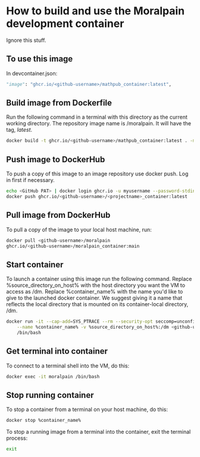# How to build and use the Moralpain development container
Ignore this stuff.

## To use this image

In devcontainer.json: 
```python    
"image": "ghcr.io/<github-username>/mathpub_container:latest",
```

## Build image from Dockerfile

Run the following command in a terminal with this
directory as the current working directory. The
repository image name is <github-username>/moralpain.
It will have the tag, *latest*.

``` sh
docker build -t ghcr.io/<github-username>/mathpub_container:latest . -m 8g
```

## Push image to DockerHub

To push a copy of this image to an image repository
use docker push. Log in first if necessary.

``` sh
echo <GitHub PAT> | docker login ghcr.io -u myusername --password-stdin
docker push ghcr.io/<github-username>/<projectname>_container:latest
```

## Pull image from DockerHub

To pull a copy of the image to your local host machine, run:

```sh
docker pull <github-username>/moralpain
ghcr.io/<github-username>/moralpain_container:main
```

## Start container

To launch a container using this image run the following command.
Replace %source_directory_on_host% with the host directory you want
the VM to access as /dm. Replace %container_name% with the name you'd
like to give to the launched docker container. We suggest giving it
a name that reflects the local directory that is mounted on its
container-local directory, /dm.

``` sh
docker run -it --cap-add=SYS_PTRACE --rm --security-opt seccomp=unconfined \
    --name %container_name% -v %source_directory_on_host%:/dm <github-username>/moralpain \
    /bin/bash
```

## Get terminal into container

To connect to a terminal shell into the VM, do this:

``` sh
docker exec -it moralpain /bin/bash
```

## Stop running container

To stop a container from a terminal on your host machine, do this:

``` sh
docker stop %container_name%
```

To stop a running image from a terminal into the container, exit the terminal process:

``` sh
exit
```
